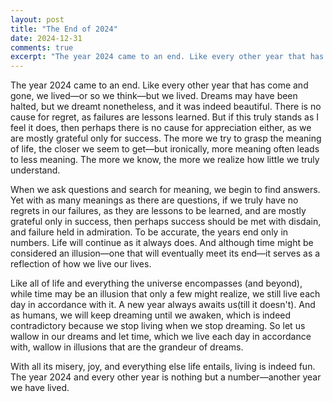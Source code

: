 ```yaml
---
layout: post
title: "The End of 2024"
date: 2024-12-31
comments: true
excerpt: "The year 2024 came to an end. Like every other year that has come and gone, we lived—or so we think—but we lived."
---
```


The year 2024 came to an end. Like every other year that has come and gone, we lived—or so we think—but we lived. Dreams may have been halted, but we dreamt nonetheless, and it was indeed beautiful. There is no cause for regret, as failures are lessons learned. But if this truly stands as I feel it does, then perhaps there is no cause for appreciation either, as we are mostly grateful only for success. The more we try to grasp the meaning of life, the closer we seem to get—but ironically, more meaning often leads to less meaning. The more we know, the more we realize how little we truly understand.

When we ask questions and search for meaning, we begin to find answers. Yet with as many meanings as there are questions, if we truly have no regrets in our failures, as they are lessons to be learned, and are mostly grateful only in success, then perhaps success should be met with disdain, and failure held in admiration. To be accurate, the years end only in numbers. Life will continue as it always does. And although time might be considered an illusion—one that will eventually meet its end—it serves as a reflection of how we live our lives.

Like all of life and everything the universe encompasses (and beyond), while time may be an illusion that only a few might realize, we still live each day in accordance with it. A new year always awaits us(till it doesn't). And as humans, we will keep dreaming until we awaken, which is indeed contradictory because we stop living when we stop dreaming. So let us wallow in our dreams and let time, which we live each day in accordance with, wallow in illusions that are the grandeur of dreams.

With all its misery, joy, and everything else life entails, living is indeed fun. The year 2024 and every other year is nothing but a number—another year we have lived.
